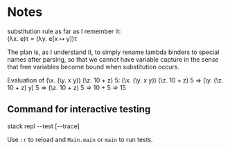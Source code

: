 # Notes

substitution rule as far as I remember it:  
(λx. e)τ = (λy. e[x ↦ y])τ

The plan is, as I understand it, to simply rename lambda binders to special
names after parsing, so that we cannot have variable capture in the sense
that free variables become bound when substitution occurs.

Evaluation of (\x. (\y. x y)) (\z. 10 + z) 5:
    (\x. (\y. x y)) (\z. 10 + z) 5 =>
    (\y. (\z. 10 + z) y) 5 =>
    (\z. 10 + z) 5 =>
    10 + 5 => 
    15
    
    
## Command for interactive testing
stack repl --test [--trace]

Use `:r` to reload and `Main.main` or `main` to run tests.